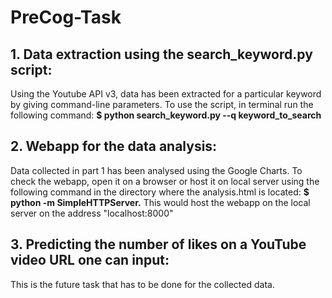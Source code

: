 # PreCog-Task

  <h2>1. Data extraction using the search_keyword.py script:</h2>
  Using the Youtube API v3, data has been extracted for a particular keyword by giving command-line parameters.
  To use the script, in terminal run the following command:
 <b> $ python search_keyword.py --q keyword_to_search</b>

  <h2>2. Webapp for the data analysis:</h2>
  Data collected in part 1 has been analysed using the Google Charts.
  To check the webapp, open it on a browser or host it on local server using the following command in the directory where the     analysis.html is located:
  <b>$ python -m SimpleHTTPServer.</b>
  This would host the webapp on the local server on the address "localhost:8000"

  <h2>3. Predicting the number of likes on a YouTube video URL one can input:</h2>
  This is the future task that has to be done for the collected data.
  

  
  

